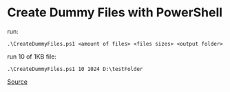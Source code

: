 # Create Dummy Files with PowerShell

run:
```shell
.\CreateDummyFiles.ps1 <amount of files> <files sizes> <output folder>
```

run 10 of 1KB file:
```shell
.\CreateDummyFiles.ps1 10 1024 D:\testFolder
```


[Source](https://www.sqlstad.nl/powershell/create-dummy-files-powershell/)